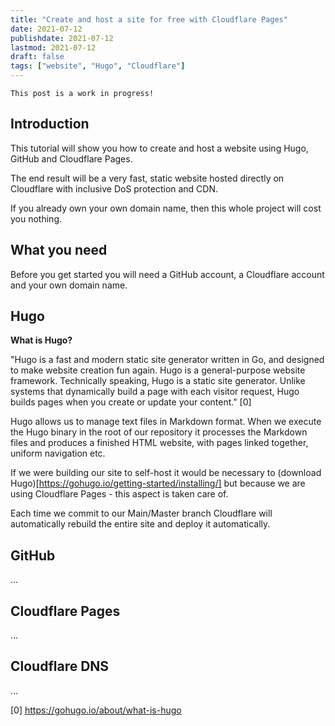 ```yaml
---
title: "Create and host a site for free with Cloudflare Pages"
date: 2021-07-12
publishdate: 2021-07-12
lastmod: 2021-07-12
draft: false
tags: ["website", "Hugo", "Cloudflare"]
---
```


```
This post is a work in progress!
```

## Introduction

This tutorial will show you how to create and host a website using Hugo, GitHub and Cloudflare Pages. 

The end result will be a very fast, static website hosted directly on Cloudflare with inclusive DoS protection and CDN.

If you already own your own domain name, then this whole project will cost you nothing.

## What you need

Before you get started you will need a GitHub account, a Cloudflare account and your own domain name.

## Hugo

**What is Hugo?**

"Hugo is a fast and modern static site generator written in Go, and designed to make website creation fun again. Hugo is a general-purpose website framework. Technically speaking, Hugo is a static site generator. Unlike systems that dynamically build a page with each visitor request, Hugo builds pages when you create or update your content." [0]

Hugo allows us to manage text files in Markdown format. When we execute the Hugo binary in the root of our repository it processes the Markdown files and produces a finished HTML website, with pages linked together, uniform navigation etc. 

If we were building our site to self-host it would be necessary to (download Hugo)[https://gohugo.io/getting-started/installing/] but because we are using Cloudflare Pages - this aspect is taken care of.

Each time we commit to our Main/Master branch Cloudflare will automatically rebuild the entire site and deploy it automatically. 


## GitHub

...

## Cloudflare Pages

...

## Cloudflare DNS

...

[0] https://gohugo.io/about/what-is-hugo
